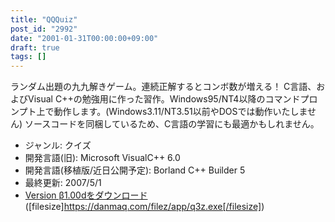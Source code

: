 ```yaml
---
title: "QQQuiz"
post_id: "2992"
date: "2001-01-31T00:00:00+09:00"
draft: true
tags: []
---
```



ランダム出題の九九解きゲーム。連続正解するとコンボ数が増える！ C言語、およびVisual C++の勉強用に作った習作。Windows95/NT4以降のコマンドプロンプト上で動作します。(Windows3.11/NT3.51以前やDOSでは動作いたしません)  ソースコードを同梱しているため、C言語の学習にも最適かもしれません。

  * ジャンル: クイズ
  * 開発言語(旧): Microsoft VisualC++ 6.0
  * 開発言語(移植版/近日公開予定): Borland C++ Builder 5
  * 最終更新: 2007/5/1
  * [Version β1.00dをダウンロード](/filez/app/q3z.exe) ([filesize]https://danmaq.com/filez/app/q3z.exe[/filesize])
